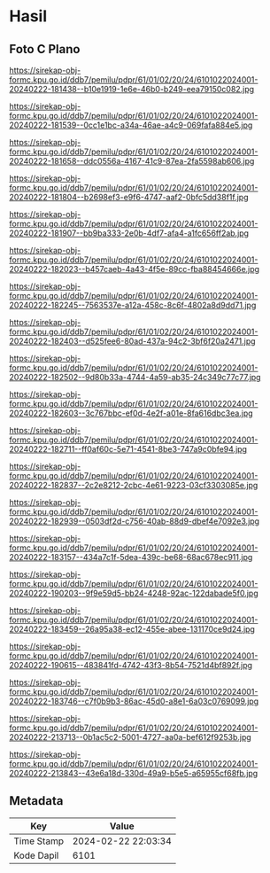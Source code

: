 # Hasil

## Foto C Plano

https://sirekap-obj-formc.kpu.go.id/ddb7/pemilu/pdpr/61/01/02/20/24/6101022024001-20240222-181438--b10e1919-1e6e-46b0-b249-eea79150c082.jpg

https://sirekap-obj-formc.kpu.go.id/ddb7/pemilu/pdpr/61/01/02/20/24/6101022024001-20240222-181539--0cc1e1bc-a34a-46ae-a4c9-069fafa884e5.jpg

https://sirekap-obj-formc.kpu.go.id/ddb7/pemilu/pdpr/61/01/02/20/24/6101022024001-20240222-181658--ddc0556a-4167-41c9-87ea-2fa5598ab606.jpg

https://sirekap-obj-formc.kpu.go.id/ddb7/pemilu/pdpr/61/01/02/20/24/6101022024001-20240222-181804--b2698ef3-e9f6-4747-aaf2-0bfc5dd38f1f.jpg

https://sirekap-obj-formc.kpu.go.id/ddb7/pemilu/pdpr/61/01/02/20/24/6101022024001-20240222-181907--bb9ba333-2e0b-4df7-afa4-a1fc656ff2ab.jpg

https://sirekap-obj-formc.kpu.go.id/ddb7/pemilu/pdpr/61/01/02/20/24/6101022024001-20240222-182023--b457caeb-4a43-4f5e-89cc-fba88454666e.jpg

https://sirekap-obj-formc.kpu.go.id/ddb7/pemilu/pdpr/61/01/02/20/24/6101022024001-20240222-182245--7563537e-a12a-458c-8c6f-4802a8d9dd71.jpg

https://sirekap-obj-formc.kpu.go.id/ddb7/pemilu/pdpr/61/01/02/20/24/6101022024001-20240222-182403--d525fee6-80ad-437a-94c2-3bf6f20a2471.jpg

https://sirekap-obj-formc.kpu.go.id/ddb7/pemilu/pdpr/61/01/02/20/24/6101022024001-20240222-182502--9d80b33a-4744-4a59-ab35-24c349c77c77.jpg

https://sirekap-obj-formc.kpu.go.id/ddb7/pemilu/pdpr/61/01/02/20/24/6101022024001-20240222-182603--3c767bbc-ef0d-4e2f-a01e-8fa616dbc3ea.jpg

https://sirekap-obj-formc.kpu.go.id/ddb7/pemilu/pdpr/61/01/02/20/24/6101022024001-20240222-182711--ff0af60c-5e71-4541-8be3-747a9c0bfe94.jpg

https://sirekap-obj-formc.kpu.go.id/ddb7/pemilu/pdpr/61/01/02/20/24/6101022024001-20240222-182837--2c2e8212-2cbc-4e61-9223-03cf3303085e.jpg

https://sirekap-obj-formc.kpu.go.id/ddb7/pemilu/pdpr/61/01/02/20/24/6101022024001-20240222-182939--0503df2d-c756-40ab-88d9-dbef4e7092e3.jpg

https://sirekap-obj-formc.kpu.go.id/ddb7/pemilu/pdpr/61/01/02/20/24/6101022024001-20240222-183157--434a7c1f-5dea-439c-be68-68ac678ec911.jpg

https://sirekap-obj-formc.kpu.go.id/ddb7/pemilu/pdpr/61/01/02/20/24/6101022024001-20240222-190203--9f9e59d5-bb24-4248-92ac-122dabade5f0.jpg

https://sirekap-obj-formc.kpu.go.id/ddb7/pemilu/pdpr/61/01/02/20/24/6101022024001-20240222-183459--26a95a38-ec12-455e-abee-131170ce9d24.jpg

https://sirekap-obj-formc.kpu.go.id/ddb7/pemilu/pdpr/61/01/02/20/24/6101022024001-20240222-190615--483841fd-4742-43f3-8b54-7521d4bf892f.jpg

https://sirekap-obj-formc.kpu.go.id/ddb7/pemilu/pdpr/61/01/02/20/24/6101022024001-20240222-183746--c7f0b9b3-86ac-45d0-a8e1-6a03c0769099.jpg

https://sirekap-obj-formc.kpu.go.id/ddb7/pemilu/pdpr/61/01/02/20/24/6101022024001-20240222-213713--0b1ac5c2-5001-4727-aa0a-bef612f9253b.jpg

https://sirekap-obj-formc.kpu.go.id/ddb7/pemilu/pdpr/61/01/02/20/24/6101022024001-20240222-213843--43e6a18d-330d-49a9-b5e5-a65955cf68fb.jpg


## Metadata

| Key        | Value               |
| ---------- | ------------------- |
| Time Stamp | 2024-02-22 22:03:34 |
| Kode Dapil | 6101                |



